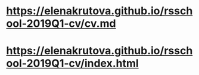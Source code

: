 # https://elenakrutova.github.io/rsschool-2019Q1-cv/cv.md
# https://elenakrutova.github.io/rsschool-2019Q1-cv/index.html

